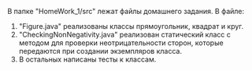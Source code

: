 В папке "HomeWork_1/src" лежат файлы домашнего задания. В файле:
1) "Figure.java" реализованы классы прямоугольник, квадрат и круг.
2) "CheckingNonNegativity.java" реализован статический класс с методом для проверки неотрицательности сторон, которые передаются при создании экземпляров класса.
3) В остальных написаны тесты к классам.
